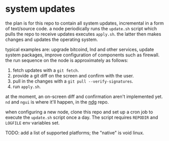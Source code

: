 # system updates

the plan is for this repo to contain all system updates, incremental in a form
of text/source code. a node periodically runs the `update.sh` script which pulls
the repo to receive updates executes `apply.sh`. the latter then makes changes
and updates the operating system.

typical examples are: upgrade bitcoind, lnd and other services, update system
packages, improve configuration of components such as firewall.
the run sequence on the node is approximately as follows:

1. fetch updates with a `git fetch`.
2. provide a git diff on the screen and confirm with the user.
3. pull in the changes with a `git pull --verify-signatures`.
4. run `apply.sh`.

at the moment, an on-screen diff and confirmation aren't implemented yet.
`nd` and `ngui` is where it'll happen,
in the [ndg](https://git.qcode.ch/nakamochi/ndg) repo.

when configuring a new node, clone this repo and set up a cron job to execute
the `update.sh` script once a day. The script requires `REPODIR` and `LOGFILE`
env variables set.

TODO: add a list of supported platforms; the "native" is void linux.
